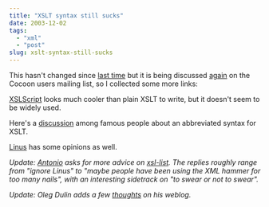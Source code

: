 ```yaml
---
title: "XSLT syntax still sucks"
date: 2003-12-02
tags: 
  - "xml"
  - "post"
slug: xslt-syntax-still-sucks
---
```


This hasn't changed since [last time](http://codeconsult.ch/bertrand/archives/000157.html) but it is being discussed [again](http://marc.theaimsgroup.com/?l=xml-cocoon-users&m=107035742731713&w=2) on the Cocoon users mailing list, so I collected some more links:

[XSLScript](http://www.pault.com/XSLScript/) looks much cooler than plain XSLT to write, but it doesn't seem to be widely used.

Here's a [discussion](http://www.biglist.com/lists/xsl-list/archives/200210/msg00442.html) among famous people about an abbreviated syntax for XSLT.

[Linus](http://bitmover.com/pipermail/lmbench-users/2003-November/000076.html) has some opinions as well.

_Update: [Antonio](http://marc.theaimsgroup.com/?l=xml-cocoon-users&m=107044758825204&w=2) asks for more advice on [xsl-list](http://www.biglist.com/lists/xsl-list/archives/200312/msg00071.html). The replies roughly range from "ignore Linus" to "maybe people have been using the XML hammer for too many nails", with an interesting sidetrack on "to swear or not to swear"._

_Update: Oleg Dulin adds a few [thoughts](http://www.olegdulin.com/index.php?p=53&c=1) on his weblog._
